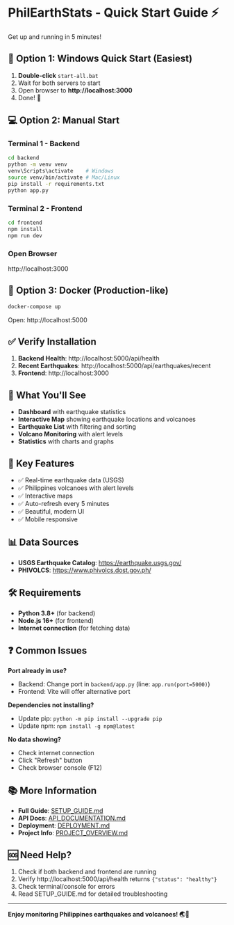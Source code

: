 # PhilEarthStats - Quick Start Guide ⚡

Get up and running in 5 minutes!

## 🚀 Option 1: Windows Quick Start (Easiest)

1. **Double-click** `start-all.bat`
2. Wait for both servers to start
3. Open browser to **http://localhost:3000**
4. Done! 🎉

## 💻 Option 2: Manual Start

### Terminal 1 - Backend
```bash
cd backend
python -m venv venv
venv\Scripts\activate    # Windows
source venv/bin/activate # Mac/Linux
pip install -r requirements.txt
python app.py
```

### Terminal 2 - Frontend
```bash
cd frontend
npm install
npm run dev
```

### Open Browser
http://localhost:3000

## 🐳 Option 3: Docker (Production-like)

```bash
docker-compose up
```

Open: http://localhost:5000

## ✅ Verify Installation

1. **Backend Health**: http://localhost:5000/api/health
2. **Recent Earthquakes**: http://localhost:5000/api/earthquakes/recent
3. **Frontend**: http://localhost:3000

## 📱 What You'll See

- **Dashboard** with earthquake statistics
- **Interactive Map** showing earthquake locations and volcanoes
- **Earthquake List** with filtering and sorting
- **Volcano Monitoring** with alert levels
- **Statistics** with charts and graphs

## 🎯 Key Features

- ✅ Real-time earthquake data (USGS)
- ✅ Philippines volcanoes with alert levels
- ✅ Interactive maps
- ✅ Auto-refresh every 5 minutes
- ✅ Beautiful, modern UI
- ✅ Mobile responsive

## 📊 Data Sources

- **USGS Earthquake Catalog**: https://earthquake.usgs.gov/
- **PHIVOLCS**: https://www.phivolcs.dost.gov.ph/

## 🛠️ Requirements

- **Python 3.8+** (for backend)
- **Node.js 16+** (for frontend)
- **Internet connection** (for fetching data)

## ❓ Common Issues

**Port already in use?**
- Backend: Change port in `backend/app.py` (line: `app.run(port=5000)`)
- Frontend: Vite will offer alternative port

**Dependencies not installing?**
- Update pip: `python -m pip install --upgrade pip`
- Update npm: `npm install -g npm@latest`

**No data showing?**
- Check internet connection
- Click "Refresh" button
- Check browser console (F12)

## 📚 More Information

- **Full Guide**: [SETUP_GUIDE.md](SETUP_GUIDE.md)
- **API Docs**: [API_DOCUMENTATION.md](API_DOCUMENTATION.md)
- **Deployment**: [DEPLOYMENT.md](DEPLOYMENT.md)
- **Project Info**: [PROJECT_OVERVIEW.md](PROJECT_OVERVIEW.md)

## 🆘 Need Help?

1. Check if both backend and frontend are running
2. Verify http://localhost:5000/api/health returns `{"status": "healthy"}`
3. Check terminal/console for errors
4. Read SETUP_GUIDE.md for detailed troubleshooting

---

**Enjoy monitoring Philippines earthquakes and volcanoes! 🌏🌋**
